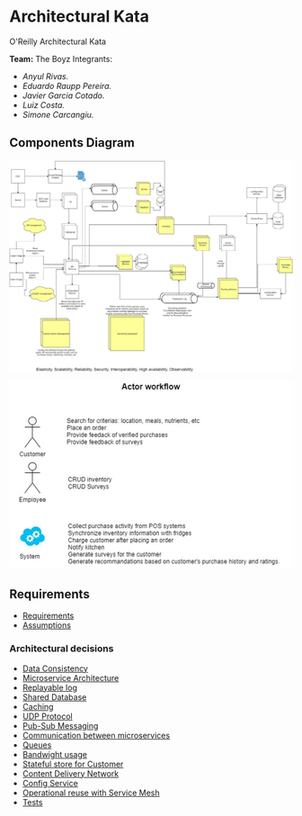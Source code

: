 # Architectural Kata
O'Reilly Architectural Kata

**Team:** The Boyz
Integrants: 
* _Anyul Rivas._
* _Eduardo Raupp Pereira._
* _Javier Garcia Cotado._
* _Luiz Costa._
* _Simone Carcangiu._

## Components Diagram
![Components Diagram](Components-Diagram.jpg "Actor Workflow")

![Actor Workflow](actor-workflow.jpg "Actor Workflow")

## Requirements
* [Requirements](requirements.md)
* [Assumptions](assumptions.md)

### Architectural decisions

* [Data Consistency](ADR1-data-consistency.md)
* [Microservice Architecture](ADR2-microservices-architecture.md)
* [Replayable log](adr3-replayable-log.md)
* [Shared Database](adr4.shared-database.md)
* [Caching](adr5-caching.md)
* [UDP Protocol](adr6-udp-protocol.md)
* [Pub-Sub Messaging](adr7-pub-sub-messaging.md)
* [Communication between microservices](adr8-communication-between-microservices.md)
* [Queues](adr9-queue.md)
* [Bandwight usage](adr10-reducered-bandwidth.md)
* [Stateful store for Customer](ADR11-replayable-log.md)
* [Content Delivery Network](ADR13-cdn.md)
* [Config Service](ADR-12-Config-server.md)  
* [Operational reuse with Service Mesh](ADR14-operational-reuse.md)  
* [Tests](ADRXX-test.md)